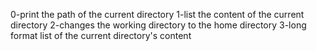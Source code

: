 0-print the path of the current directory
1-list the content of the current directory
2-changes the working directory to the home directory
3-long format list of the current directory's content
